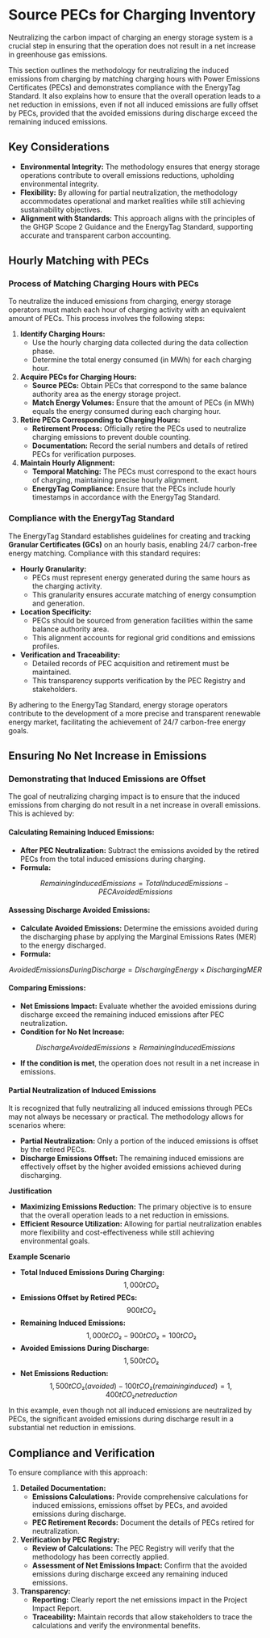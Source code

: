 # Source PECs for Charging Inventory

Neutralizing the carbon impact of charging an energy storage system is a crucial step in ensuring that the operation does not result in a net increase in greenhouse gas emissions.&#x20;

This section outlines the methodology for neutralizing the induced emissions from charging by matching charging hours with Power Emissions Certificates (PECs) and demonstrates compliance with the EnergyTag Standard. It also explains how to ensure that the overall operation leads to a net reduction in emissions, even if not all induced emissions are fully offset by PECs, provided that the avoided emissions during discharge exceed the remaining induced emissions.

## Key Considerations

* **Environmental Integrity:** The methodology ensures that energy storage operations contribute to overall emissions reductions, upholding environmental integrity.
* **Flexibility:** By allowing for partial neutralization, the methodology accommodates operational and market realities while still achieving sustainability objectives.
* **Alignment with Standards:** This approach aligns with the principles of the GHGP Scope 2 Guidance and the EnergyTag Standard, supporting accurate and transparent carbon accounting.

## Hourly Matching with PECs

### Process of Matching Charging Hours with PECs

To neutralize the induced emissions from charging, energy storage operators must match each hour of charging activity with an equivalent amount of PECs. This process involves the following steps:

1. **Identify Charging Hours:**
   * Use the hourly charging data collected during the data collection phase.
   * Determine the total energy consumed (in MWh) for each charging hour.
2. **Acquire PECs for Charging Hours:**
   * **Source PECs:** Obtain PECs that correspond to the same balance authority area as the energy storage project.
   * **Match Energy Volumes:** Ensure that the amount of PECs (in MWh) equals the energy consumed during each charging hour.
3. **Retire PECs Corresponding to Charging Hours:**
   * **Retirement Process:** Officially retire the PECs used to neutralize charging emissions to prevent double counting.
   * **Documentation:** Record the serial numbers and details of retired PECs for verification purposes.
4. **Maintain Hourly Alignment:**
   * **Temporal Matching:** The PECs must correspond to the exact hours of charging, maintaining precise hourly alignment.
   * **EnergyTag Compliance:** Ensure that the PECs include hourly timestamps in accordance with the EnergyTag Standard.

### Compliance with the EnergyTag Standard

The EnergyTag Standard establishes guidelines for creating and tracking **Granular Certificates (GCs)** on an hourly basis, enabling 24/7 carbon-free energy matching. Compliance with this standard requires:

* **Hourly Granularity:**
  * PECs must represent energy generated during the same hours as the charging activity.
  * This granularity ensures accurate matching of energy consumption and generation.
* **Location Specificity:**
  * PECs should be sourced from generation facilities within the same balance authority area.
  * This alignment accounts for regional grid conditions and emissions profiles.
* **Verification and Traceability:**
  * Detailed records of PEC acquisition and retirement must be maintained.
  * This transparency supports verification by the PEC Registry and stakeholders.

By adhering to the EnergyTag Standard, energy storage operators contribute to the development of a more precise and transparent renewable energy market, facilitating the achievement of 24/7 carbon-free energy goals.

## Ensuring No Net Increase in Emissions

### Demonstrating that Induced Emissions are Offset

The goal of neutralizing charging impact is to ensure that the induced emissions from charging do not result in a net increase in overall emissions. This is achieved by:

#### **Calculating Remaining Induced Emissions:**

* **After PEC Neutralization:** Subtract the emissions avoided by the retired PECs from the total induced emissions during charging.
* **Formula:**

$$
Remaining Induced Emissions=Total Induced Emissions−PEC Avoided Emissions
$$

#### **Assessing Discharge Avoided Emissions:**

* **Calculate Avoided Emissions:** Determine the emissions avoided during the discharging phase by applying the Marginal Emissions Rates (MER) to the energy discharged.
* **Formula:**

$$
Avoided Emissions During Discharge=Discharging Energy×Discharging MER
$$

#### **Comparing Emissions:**

* **Net Emissions Impact:** Evaluate whether the avoided emissions during discharge exceed the remaining induced emissions after PEC neutralization.
* **Condition for No Net Increase:**

$$
Discharge Avoided Emissions ≥Remaining Induced Emissions
$$

* **If the condition is met**, the operation does not result in a net increase in emissions.

#### Partial Neutralization of Induced Emissions

It is recognized that fully neutralizing all induced emissions through PECs may not always be necessary or practical. The methodology allows for scenarios where:

* **Partial Neutralization:** Only a portion of the induced emissions is offset by the retired PECs.
* **Discharge Emissions Offset:** The remaining induced emissions are effectively offset by the higher avoided emissions achieved during discharging.

**Justification**

* **Maximizing Emissions Reduction:** The primary objective is to ensure that the overall operation leads to a net reduction in emissions.
* **Efficient Resource Utilization:** Allowing for partial neutralization enables more flexibility and cost-effectiveness while still achieving environmental goals.

**Example Scenario**

* **Total Induced Emissions During Charging:** $$1,000 tCO₂$$
* **Emissions Offset by Retired PECs:** $$900 tCO₂$$
* **Remaining Induced Emissions:** $$1,000 tCO₂ - 900 tCO₂ = 100 tCO₂$$
* **Avoided Emissions During Discharge:** $$1,500 tCO₂$$
* **Net Emissions Reduction:** $$1,500 tCO₂ (avoided) - 100 tCO₂ (remaining induced) = 1,400 tCO₂ net reduction$$

In this example, even though not all induced emissions are neutralized by PECs, the significant avoided emissions during discharge result in a substantial net reduction in emissions.

## Compliance and Verification

To ensure compliance with this approach:

1. **Detailed Documentation:**
   * **Emissions Calculations:** Provide comprehensive calculations for induced emissions, emissions offset by PECs, and avoided emissions during discharge.
   * **PEC Retirement Records:** Document the details of PECs retired for neutralization.
2. **Verification by PEC Registry:**
   * **Review of Calculations:** The PEC Registry will verify that the methodology has been correctly applied.
   * **Assessment of Net Emissions Impact:** Confirm that the avoided emissions during discharge exceed any remaining induced emissions.
3. **Transparency:**
   * **Reporting:** Clearly report the net emissions impact in the Project Impact Report.
   * **Traceability:** Maintain records that allow stakeholders to trace the calculations and verify the environmental benefits.
